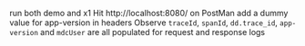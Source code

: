 run both demo and x1
Hit http://localhost:8080/ on PostMan 
add a dummy value for app-version in headers 
Observe `traceId`, `spanId`, `dd.trace_id`, `app-version` and `mdcUser` are all populated for request and response logs
